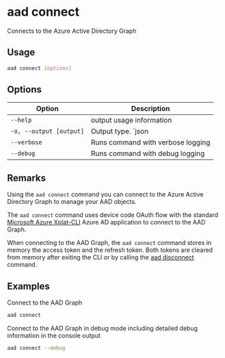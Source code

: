 # aad connect

Connects to the Azure Active Directory Graph

## Usage

```sh
aad connect [options]
```

## Options

Option|Description
------|-----------
`--help`|output usage information
`-o, --output [output]`|Output type. `json|text`. Default `text`
`--verbose`|Runs command with verbose logging
`--debug`|Runs command with debug logging

## Remarks

Using the `aad connect` command you can connect to the Azure Active Directory Graph to manage your AAD objects.

The `aad connect` command uses device code OAuth flow with the standard [Microsoft Azure Xplat-CLI](https://github.com/Azure/azure-xplat-cli) Azure AD application to connect to the AAD Graph.

When connecting to the AAD Graph, the `aad connect` command stores in memory the access token and the refresh token. Both tokens are cleared from memory after exiting the CLI or by calling the [aad disconnect](disconnect.md) command.

## Examples

Connect to the AAD Graph

```sh
aad connect
```

Connect to the AAD Graph in debug mode including detailed debug information in the console output

```sh
aad connect --debug
```